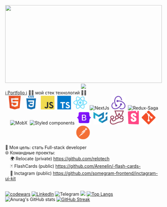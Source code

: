 <div align="center">
  <img src="https://media.giphy.com/media/dWesBcTLavkZuG35MI/giphy.gif" width="100%" height="250"  />
  <img src="https://readme-typing-svg.herokuapp.com?color=blue&lines=Hi,+I`m+Viktor+-+Frontend+developer.">
</div>
<div align="center
  
##  <a href='http://viktorchizh.github.io/portfolio/'>ℹ Portfolio ℹ</a> 👨‍💻 мой стек технологий 👨‍💻
</div>
<div align="center"> 
   <img src="https://github.com/devicons/devicon/blob/master/icons/html5/html5-original.svg" title="HTML5" alt="HTML5" width="45" height="45"/>&nbsp;
   <img src="https://github.com/devicons/devicon/blob/master/icons/css3/css3-plain-wordmark.svg"  title="CSS, SCSS, SASS" alt="CSS, SCSS, SASS" width="45" height="45"/>&nbsp;
   <img src="https://github.com/devicons/devicon/blob/master/icons/javascript/javascript-original.svg" title="JavaScript" alt="JavaScript" width="45" height="45"/>&nbsp;
   <img src="https://github.com/devicons/devicon/blob/master/icons/typescript/typescript-plain.svg" title="TypeScript" alt="TypeScript" width="45" height="45"/>&nbsp;
   <img src="https://github.com/devicons/devicon/blob/master/icons/react/react-original.svg" title="React" alt="React" width="45" height="45"/>&nbsp;
   <img src="https://static-00.iconduck.com/assets.00/brand-nextjs-icon-512x512-iz9ba3mc.png" title="NextJs" alt="NextJs" width="45" height="45"/>&nbsp;
   <img src="https://github.com/devicons/devicon/blob/master/icons/redux/redux-original.svg" title="Redux, RTK, RTK-query" alt="Redux, RTK, RTK-query" width="45" height="45"/>&nbsp;
   <img src="https://redux-saga.js.org//img/Redux-Saga-Logo-Portrait.png" title="Redux-Saga" alt="Redux-Saga" width="45" height="45"/>&nbsp;
   <img src="https://mobx.js.org/img/mobx.png" title="MobX" alt="MobX" width="45" height="45"/>&nbsp;
   <img src="https://avatars.githubusercontent.com/u/20658825?s=48&v=4" title="Styled components" alt="Styled components" width="45" height="45"/>&nbsp;
   <img src="https://github.com/devicons/devicon/blob/master/icons/bootstrap/bootstrap-original.svg" title="Bootstrap" alt="Bootstrap" width="45" height="45"/>&nbsp;
   <img src="https://github.com/devicons/devicon/blob/master/icons/materialui/materialui-original.svg" title="MaterialUI" alt="MaterialUI" width="45" height="45"/>&nbsp;
   <img src="https://github.com/devicons/devicon/blob/master/icons/jest/jest-plain.svg" title="Jest" alt="Jest" width="45" height="45"/>&nbsp;
   <img src="https://github.com/devicons/devicon/blob/master/icons/storybook/storybook-original.svg" title="Storybook" alt="Storybook" width="45" height="45"/>
   <img src="https://github.com/devicons/devicon/blob/master/icons/git/git-original.svg" title="Git" alt="Git" width="45" height="45"/>&nbsp;
   <img src="https://github.com/devicons/devicon/blob/master/icons/postman/postman-original.svg" title="Postman" alt="Postman" width="45" height="45"/>&nbsp;
</div>

🎯 Моя цель: стать Full-stack developer </br>
🌐 Командные проекты:</br>
&nbsp;&nbsp;&nbsp;&nbsp;🌍 Relocate (private) https://github.com/relotech </br>
&nbsp;&nbsp;&nbsp;&nbsp;🃏 FlashCards (public) https://github.com/Arenelin/-flash-cards- </br>
&nbsp;&nbsp;&nbsp;&nbsp;🎴 Inctagram (public) https://github.com/somegram-frontend/inctagram-ui-kit
</br></br>

[![codewars](https://www.codewars.com/users/ViktorChizh/badges/large)](https://www.codewars.com/users/ViktorChizh) <a href="https://www.linkedin.com/in/ViktorChizh/"><img width="125" src="https://img.shields.io/badge/LinkedIn-blue?style=for-the-badge&logo=linkedin&logoColor=white" alt="LinkedIn"/></a>&nbsp;<a href="https://t.me/ViktorChizh"></a><img width="125" src="https://img.shields.io/badge/Telegram-blue?style=for-the-badge&logo=telegram&logoColor=white" alt="Telegram"/>&nbsp;![](https://komarev.com/ghpvc/?username=ViktorChizh&style=for-the-badge) 
[![Top Langs](https://github-readme-stats.vercel.app/api/top-langs/?username=ViktorChizh&langs_count=8&border_radius=10&show_owner=true&layout=compact&size_weight=1&card_width=310&theme=github_dark_dimmed)](https://github.com/anuraghazra/github-readme-stats)&nbsp;![Anurag's GitHub stats](https://github-readme-stats.vercel.app/api?username=ViktorChizh&theme=github_dark_dimmed&border_radius=10&show_icons=true&hide_rank=true&line_height=24)&nbsp;[![GitHub Streak](https://streak-stats.demolab.com?user=ViktorChizh&theme=github_dark_dimmed&border_radius=10&date_format=j%20M%5B%20Y%5D&mode=daylly&card_height=190&card_width=210&hide_longest_streak=true)](https://git.io/streak-stats)

<!-- ℹ️ 🎯🛠️📲💫👨‍💻🌍 Контакты:  🖥️++💻 micro small-->
<!-- <img src="https://upload.wikimedia.org/wikipedia/commons/thumb/9/9a/Visual_Studio_Code_1.50_icon.svg/120px-Visual_Studio_Code_1.50_icon.svg.png" title="VScode" alt="VScode" width="45" height="45"/>&nbsp; -->
<!-- <img src="https://github.com/devicons/devicon/blob/master/icons/webstorm/webstorm-original.svg" title="WebStorm" alt="WebStorm" width="45" height="45"/>&nbsp; -->
<!-- <img src="https://github.com/devicons/devicon/blob/master/icons/sass/sass-original.svg" title="SASS" alt="SASS" width="45" height="45"/>&nbsp;-->
<!--  <img src="https://upload.wikimedia.org/wikipedia/commons/6/6f/Sql_database_shortcut_icon.png" title="SQL" alt="SQL" width="45" height="45"/>&nbsp;-->
<!--  <img src="https://github.com/devicons/devicon/blob/master/icons/python/python-original.svg" title="Python" alt="Python" width="45" height="45"/>&nbsp;-->
<!--  <img src="https://avatars.githubusercontent.com/u/27804?s=48&v=4" title="Django" alt="Django" width="45" height="45"/>&nbsp;-->
<!--  <img src="https://upload.wikimedia.org/wikipedia/commons/thumb/c/c2/GitHub_Invertocat_Logo.svg/500px-GitHub_Invertocat_Logo.svg.png" title="GitHub" alt="GitHub" width="45" height="45"/> -->
<!--   -->
